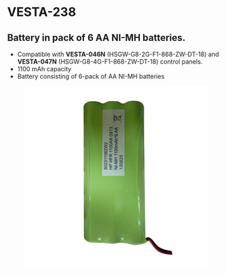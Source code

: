 # VESTA-238

## Battery in pack of 6 AA NI-MH batteries.

* Compatible with **VESTA-046N** (HSGW-G8-2G-F1-868-ZW-DT-18) and **VESTA-047N** (HSGW-G8-4G-F1-868-ZW-DT-18) control panels.
* 1100 mAh capacity
* Battery consisting of 6-pack of AA NI-MH batteries

<figure><img src=".gitbook/assets/image (6) (1) (1) (1) (1).png" alt=""><figcaption></figcaption></figure>
